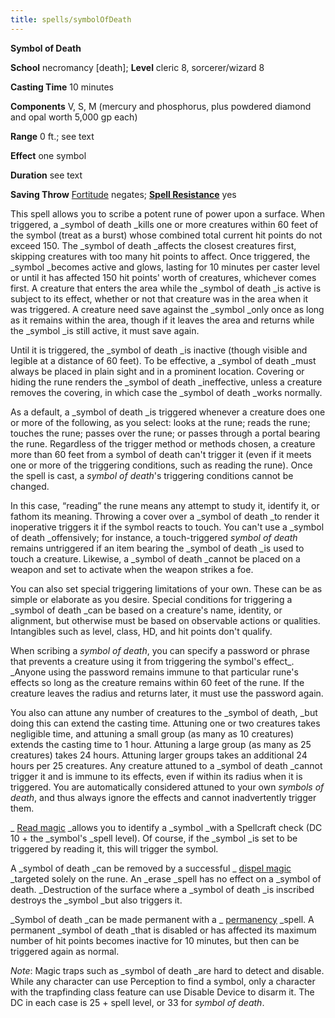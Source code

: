 ```yaml
---
title: spells/symbolOfDeath
---
```

 **Symbol of Death**

**School** necromancy [death]; **Level** cleric 8, sorcerer/wizard 8

**Casting Time** 10 minutes

**Components** V, S, M (mercury and phosphorus, plus powdered diamond and opal worth 5,000 gp each)

**Range** 0 ft.; see text

**Effect** one symbol

**Duration** see text

**Saving Throw** [Fortitude](../combat.md#_fortitude) negates; **[Spell Resistance](../glossary.md#_spell-resistance)** yes

This spell allows you to scribe a potent rune of power upon a surface. When triggered, a _symbol of death _kills one or more creatures within 60 feet of the symbol (treat as a burst) whose combined total current hit points do not exceed 150. The _symbol of death _affects the closest creatures first, skipping creatures with too many hit points to affect. Once triggered, the _symbol _becomes active and glows, lasting for 10 minutes per caster level or until it has affected 150 hit points' worth of creatures, whichever comes first. A creature that enters the area while the _symbol of death _is active is subject to its effect, whether or not that creature was in the area when it was triggered. A creature need save against the _symbol _only once as long as it remains within the area, though if it leaves the area and returns while the _symbol _is still active, it must save again.

Until it is triggered, the _symbol of death _is inactive (though visible and legible at a distance of 60 feet). To be effective, a _symbol of death _must always be placed in plain sight and in a prominent location. Covering or hiding the rune renders the _symbol of death _ineffective, unless a creature removes the covering, in which case the _symbol of death _works normally.

As a default, a _symbol of death _is triggered whenever a creature does one or more of the following, as you select: looks at the rune; reads the rune; touches the rune; passes over the rune; or passes through a portal bearing the rune. Regardless of the trigger method or methods chosen, a creature more than 60 feet from a symbol of death can't trigger it (even if it meets one or more of the triggering conditions, such as reading the rune). Once the spell is cast, a _symbol of death_'s triggering conditions cannot be changed.

In this case, “reading” the rune means any attempt to study it, identify it, or fathom its meaning. Throwing a cover over a _symbol of death _to render it inoperative triggers it if the symbol reacts to touch. You can't use a _symbol of death _offensively; for instance, a touch-triggered _symbol of death_ remains untriggered if an item bearing the _symbol of death _is used to touch a creature. Likewise, a _symbol of death _cannot be placed on a weapon and set to activate when the weapon strikes a foe.

You can also set special triggering limitations of your own. These can be as simple or elaborate as you desire. Special conditions for triggering a _symbol of death _can be based on a creature's name, identity, or alignment, but otherwise must be based on observable actions or qualities. Intangibles such as level, class, HD, and hit points don't qualify.

When scribing a _symbol of death_, you can specify a password or phrase that prevents a creature using it from triggering the symbol's effect_. _Anyone using the password remains immune to that particular rune's effects so long as the creature remains within 60 feet of the rune. If the creature leaves the radius and returns later, it must use the password again.

You also can attune any number of creatures to the _symbol of death, _but doing this can extend the casting time. Attuning one or two creatures takes negligible time, and attuning a small group (as many as 10 creatures) extends the casting time to 1 hour. Attuning a large group (as many as 25 creatures) takes 24 hours. Attuning larger groups takes an additional 24 hours per 25 creatures. Any creature attuned to a _symbol of death _cannot trigger it and is immune to its effects, even if within its radius when it is triggered. You are automatically considered attuned to your own _symbols of death_, and thus always ignore the effects and cannot inadvertently trigger them.

_ [Read magic](readMagic.md#_read-magic) _allows you to identify a _symbol _with a Spellcraft check (DC 10 + the _symbol's _spell level). Of course, if the _symbol _is set to be triggered by reading it, this will trigger the symbol.

A _symbol of death _can be removed by a successful _ [dispel magic](dispelMagic.md#_dispel-magic) _targeted solely on the rune. An _erase _spell has no effect on a _symbol of death. _Destruction of the surface where a _symbol of death _is inscribed destroys the _symbol _but also triggers it.

_Symbol of death _can be made permanent with a _ [permanency](permanency.md#_permanency) _spell. A permanent _symbol of death _that is disabled or has affected its maximum number of hit points becomes inactive for 10 minutes, but then can be triggered again as normal.

_Note_: Magic traps such as _symbol of death _are hard to detect and disable. While any character can use Perception to find a symbol, only a character with the trapfinding class feature can use Disable Device to disarm it. The DC in each case is 25 + spell level, or 33 for _symbol of death_.

